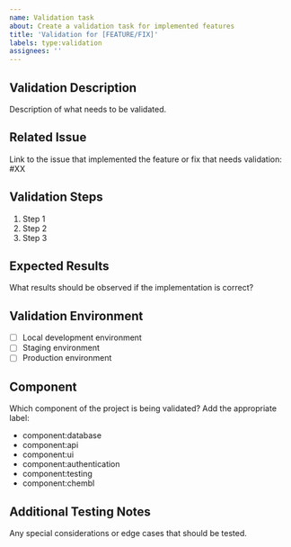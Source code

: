 ```yaml
---
name: Validation task
about: Create a validation task for implemented features
title: 'Validation for [FEATURE/FIX]'
labels: type:validation
assignees: ''
---
```


## Validation Description
Description of what needs to be validated.

## Related Issue
Link to the issue that implemented the feature or fix that needs validation: #XX

## Validation Steps
1. Step 1
2. Step 2
3. Step 3

## Expected Results
What results should be observed if the implementation is correct?

## Validation Environment
- [ ] Local development environment
- [ ] Staging environment
- [ ] Production environment

## Component
Which component of the project is being validated? Add the appropriate label:
- component:database
- component:api
- component:ui
- component:authentication
- component:testing
- component:chembl

## Additional Testing Notes
Any special considerations or edge cases that should be tested.